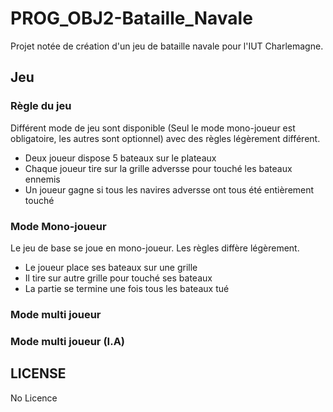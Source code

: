 # PROG_OBJ2-Bataille_Navale
Projet notée de création d'un jeu de bataille navale pour l'IUT Charlemagne.

## Jeu
### Règle du jeu
Différent mode de jeu sont disponible (Seul le mode mono-joueur est obligatoire, les autres sont optionnel) avec des règles légèrement différent.
 * Deux joueur dispose 5 bateaux sur le plateaux
 * Chaque joueur tire sur la grille adversse pour touché les bateaux ennemis
 * Un joueur gagne si tous les navires adversse ont tous été entièrement touché
 
### Mode Mono-joueur
Le jeu de base se joue en mono-joueur. Les règles diffère légèrement.
 * Le joueur place ses bateaux sur une grille
 * Il tire sur autre grille pour touché ses bateaux
 * La partie se termine une fois tous les bateaux tué
 
### Mode multi joueur
### Mode multi joueur (I.A)

## LICENSE
No Licence
